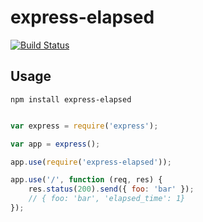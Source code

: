 # express-elapsed

[![Build Status](https://travis-ci.org/limianwang/express-elapsed.svg?branch=master)](https://travis-ci.org/limianwang/express-elapsed)

## Usage

`npm install express-elapsed`

```js

var express = require('express');

var app = express();

app.use(require('express-elapsed'));

app.use('/', function (req, res) {
    res.status(200).send({ foo: 'bar' });
    // { foo: 'bar', 'elapsed_time': 1}
});

```
